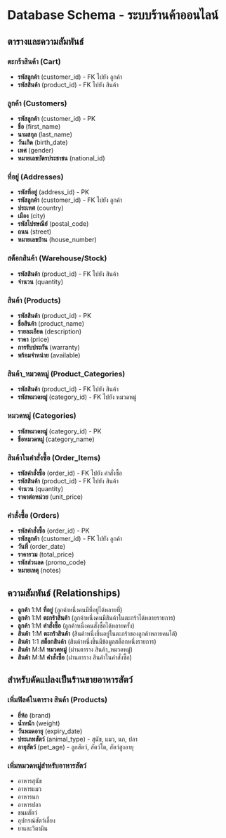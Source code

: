 # Database Schema - ระบบร้านค้าออนไลน์

## ตารางและความสัมพันธ์

### ตะกร้าสินค้า (Cart)
- **รหัสลูกค้า** (customer_id) - FK ไปยัง ลูกค้า
- **รหัสสินค้า** (product_id) - FK ไปยัง สินค้า

### ลูกค้า (Customers)
- **รหัสลูกค้า** (customer_id) - PK
- **ชื่อ** (first_name)
- **นามสกุล** (last_name)
- **วันเกิด** (birth_date)
- **เพศ** (gender)
- **หมายเลขบัตรประชาชน** (national_id)

### ที่อยู่ (Addresses)
- **รหัสที่อยู่** (address_id) - PK
- **รหัสลูกค้า** (customer_id) - FK ไปยัง ลูกค้า
- **ประเทศ** (country)
- **เมือง** (city)
- **รหัสไปรษณีย์** (postal_code)
- **ถนน** (street)
- **หมายเลขบ้าน** (house_number)

### สต็อกสินค้า (Warehouse/Stock)
- **รหัสสินค้า** (product_id) - FK ไปยัง สินค้า
- **จำนวน** (quantity)

### สินค้า (Products)
- **รหัสสินค้า** (product_id) - PK
- **ชื่อสินค้า** (product_name)
- **รายละเอียด** (description)
- **ราคา** (price)
- **การรับประกัน** (warranty)
- **พร้อมจำหน่าย** (available)

### สินค้า_หมวดหมู่ (Product_Categories)
- **รหัสสินค้า** (product_id) - FK ไปยัง สินค้า
- **รหัสหมวดหมู่** (category_id) - FK ไปยัง หมวดหมู่

### หมวดหมู่ (Categories)
- **รหัสหมวดหมู่** (category_id) - PK
- **ชื่อหมวดหมู่** (category_name)

### สินค้าในคำสั่งซื้อ (Order_Items)
- **รหัสคำสั่งซื้อ** (order_id) - FK ไปยัง คำสั่งซื้อ
- **รหัสสินค้า** (product_id) - FK ไปยัง สินค้า
- **จำนวน** (quantity)
- **ราคาต่อหน่วย** (unit_price)

### คำสั่งซื้อ (Orders)
- **รหัสคำสั่งซื้อ** (order_id) - PK
- **รหัสลูกค้า** (customer_id) - FK ไปยัง ลูกค้า
- **วันที่** (order_date)
- **ราคารวม** (total_price)
- **รหัสส่วนลด** (promo_code)
- **หมายเหตุ** (notes)

## ความสัมพันธ์ (Relationships)

- **ลูกค้า** 1:M **ที่อยู่** (ลูกค้าหนึ่งคนมีที่อยู่ได้หลายที่)
- **ลูกค้า** 1:M **ตะกร้าสินค้า** (ลูกค้าหนึ่งคนมีสินค้าในตะกร้าได้หลายรายการ)
- **ลูกค้า** 1:M **คำสั่งซื้อ** (ลูกค้าหนึ่งคนสั่งซื้อได้หลายครั้ง)
- **สินค้า** 1:M **ตะกร้าสินค้า** (สินค้าหนึ่งชิ้นอยู่ในตะกร้าของลูกค้าหลายคนได้)
- **สินค้า** 1:1 **สต็อกสินค้า** (สินค้าหนึ่งชิ้นมีข้อมูลสต็อกหนึ่งรายการ)
- **สินค้า** M:M **หมวดหมู่** (ผ่านตาราง สินค้า_หมวดหมู่)
- **สินค้า** M:M **คำสั่งซื้อ** (ผ่านตาราง สินค้าในคำสั่งซื้อ)

## สำหรับดัดแปลงเป็นร้านขายอาหารสัตว์

### เพิ่มฟิลด์ในตาราง สินค้า (Products)
- **ยี่ห้อ** (brand)
- **น้ำหนัก** (weight)
- **วันหมดอายุ** (expiry_date)
- **ประเภทสัตว์** (animal_type) - สุนัข, แมว, นก, ปลา
- **อายุสัตว์** (pet_age) - ลูกสัตว์, สัตว์โต, สัตว์สูงอายุ

### เพิ่มหมวดหมู่สำหรับอาหารสัตว์
- อาหารสุนัข
- อาหารแมว  
- อาหารนก
- อาหารปลา
- ขนมสัตว์
- อุปกรณ์สัตว์เลี้ยง
- ยาและวิตามิน
